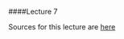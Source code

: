 ####Lecture 7

Sources for this lecture are [here](https://github.com/Kottans/csharp-slides/tree/master/slides/7%20Delegates%20Events)